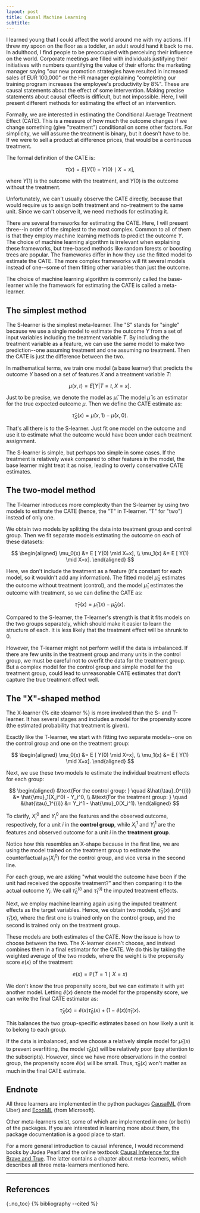 ```yaml
---
layout: post
title: Causal Machine Learning
subtitle:
---
```


I learned young that I could affect the world around me with my actions. If I threw my spoon on the floor as a toddler, an adult would hand it back to me. In adulthood, I find people to be preoccupied with perceiving their influence on the world. Corporate meetings are filled with individuals justifying their initiatives with numbers quantifying the value of their efforts: the marketing manager saying "our new promotion strategies have resulted in increased sales of  EUR 100,000" or the HR manager explaining "completing our training program increases the employee's productivity by 8%". These are causal statements about the effect of some intervention. Making precise statements about causal effects is difficult, but not impossible. Here, I will present different methods for estimating the effect of an intervention.

Formally, we are interested in estimating the Conditional Average Treatment Effect (CATE). This is a measure of how much the outcome changes if we change something (give "treatment") conditional on some other factors. For simplicity, we will assume the treatment is binary, but it doesn't have to be. If we were to sell a product at difference prices, that would be a continuous treatment.

The formal definition of the CATE is:

$$
\tau(x) = E [ Y(1) - Y(0) \mid X = x],
$$

where $Y(1)$ is the outcome with the treatment, and $Y(0)$ is the outcome without the treatment.

Unfortunately, we can't usually observe the CATE directly, because that would require us to assign both treatment and no-treatment to the same unit. Since we can't observe it, we need methods for estimating it. 

There are several frameworks for estimating the CATE. Here, I will present three--in order of the simplest to the most complex. Common to all of them is that they employ machine learning methods to predict the outcome $Y$. The choice of machine learning algorithm is irrelevant when explaining these frameworks, but tree-based methods like random forests or boosting trees are popular. The frameworks differ in how they use the fitted model to estimate the CATE. The more complex frameworks will fit several models instead of one--some of them fitting other variables than just the outcome. 

The choice of machine learning algorithm is commonly called the base-learner while the framework for estimating the CATE is called a meta-learner.

## The simplest method
The S-learner is the simplest meta-learner. The "S" stands for "single" because we use a single model to estimate the outcome $Y$ from a set of input variables including the treatment variable $T$. By including the treatment variable as a feature, we can use the same model to make two prediction--one assuming treatment and one assuming no treatment. Then the CATE is just the difference between the two. 

In mathematical terms, we train one model (a base learner) that predicts the outcome $Y$ based on a set of features $X$ and a treatment variable $T$:

$$
\mu(x, t) = E [ Y | T=t, X=x ].
$$

Just to be precise, we denote the model as $\hat{\mu}$. The model $\hat{\mu}$ is an estimator for the true expected outcome $\mu$.
Then we define the CATE estimate as:

$$
\hat{\tau}_S(x) = \hat{\mu}(x, 1) - \hat{\mu}(x, 0).
$$

That's all there is to the S-learner. Just fit one model on the outcome and use it to estimate what the outcome would have been under each treatment assignment.

The S-learner is simple, but perhaps too simple in some cases. If the treatment is relatively weak compared to other features in the model, the base learner might treat it as noise, leading to overly conservative CATE estimates.

## The two-model method
The T-learner introduces more complexity than the S-learner by using two models to estimate the CATE (hence, the "T" in T-learner. "T" for "two") instead of only one. 

We obtain two models by splitting the data into treatment group and control group. Then we fit separate models estimating the outcome on each of these datasets:

$$
\begin{aligned}
\mu_0(x) &= E [ Y(0) \mid  X=x], \\
\mu_1(x) &= E [ Y(1) \mid X=x]. 
\end{aligned}
$$

Here, we don't include the treatment as a feature (it's constant for each model, so it wouldn't add any information). The fitted model $\hat{\mu}_0$ estimates the outcome without treatment (control), and the model $\hat{\mu}_1$ estimates the outcome with treatment, so we can define the CATE as:

$$
\hat{\tau}_T(x) = \hat{\mu}_1(x) - \hat{\mu}_0(x).
$$

Compared to the S-learner, the T-learner's strength is that it fits models on the two groups separately, which should make it easier to learn the structure of each. It is less likely that the treatment effect will be shrunk to 0.

However, the T-learner might not perform well if the data is imbalanced. If there are few units in the treatment group and many units in the control group, we must be careful not to overfit the data for the treatment group. But a complex model for the control group and simple model for the treatment group, could lead to unreasonable CATE estimates that don't capture the true treatment effect well. 

## The "X"-shaped method
The X-learner {% cite xlearner %} is more involved than the S- and T-learner. It has several stages and includes a model for the propensity score (the estimated probability that treatment is given). 

Exactly like the T-learner, we start with fitting two separate models--one on the control group and one on the treatment group:

$$
\begin{aligned}
\mu_0(x) &= E [ Y(0) \mid X=x], \\
\mu_1(x) &= E [ Y(1) \mid X=x]. 
\end{aligned}
$$

Next, we use these two models to estimate the individual treatment effects for each group:

$$
\begin{aligned}
&\text{For the control group: } \quad &\hat{\tau}_0^{(i)} &= \hat{\mu}_1(X_i^0) - Y_i^0, \\
&\text{For the treatment group: } \quad &\hat{\tau}_1^{(i)} &= Y_i^1 - \hat{\mu}_0(X_i^1).
\end{aligned}
$$

To clarify, $X_i^0$ and $Y_i^0$ are the features and the observed outcome, respectively, for a unit $i$ in the **control group**, while $X_i^1$ and $Y_i^1$ are the features and observed outcome for a unit $i$ in the **treatment group**. 

Notice how this resembles an X-shape because in the first line, we are using the model trained on the treatment group to estimate the counterfactual $\mu_1(X_i^0)$ for the control group, and vice versa in the second line.

For each group, we are asking "what would the outcome have been if the unit had received the opposite treatment?" and then comparing it to the actual outcome $Y_i$. We call $\hat{\tau}_0^{(i)}$ and $\hat{\tau}_1^{(i)}$ the imputed treatment effects. 

Next, we employ machine learning again using the imputed treatment effects as the target variables. Hence, we obtain two models, $\hat{\tau}_0(x)$ and $\hat{\tau}_1(x)$, where the first one is trained only on the control group, and the second is trained only on the treatment group. 

These models are both estimates of the CATE. Now the issue is how to choose between the two. The X-learner doesn't choose, and instead combines them in a final estimator for the CATE. We do this by taking the weighted average of the two models, where the weight is the propensity score $e(x)$ of the treatment:

$$
e(x) = \mathbb{P}(T = 1 \mid X = x)
$$

We don't know the true propensity score, but we can estimate it with yet another model. Letting $\hat{e}(x)$ denote the model for the propensity score, we can write the final CATE estimator as:

$$
\hat{\tau}_X(x) = \hat{e}(x)\hat{\tau}_0(x) + (1-\hat{e}(x))\hat{\tau}_1(x).
$$

This balances the two group-specific estimates based on how likely a unit is to belong to each group. 

If the data is imbalanced, and we choose a relatively simple model for $\hat{\mu}_1(x)$  to prevent overfitting, the model $\hat{\tau}_0(x)$ will be relatively poor (pay attention to the subscripts). However, since we have more observations in the control group, the propensity score $\hat{e}(x)$ will be small. Thus, $\hat{\tau}_0(x)$ won't matter as much in the final CATE estimate.

## Endnote
All three learners are implemented in the python packages [CausalML](https://causalml.readthedocs.io/en/latest/about.html) (from Uber) and [EconML](https://www.pywhy.org/EconML/index.html) (from Microsoft). 

Other meta-learners exist, some of which are implemented in one (or both) of the packages. If you are interested in learning more about them, the package documentation is a good place to start. 

For a more general introduction to causal inference, I would recommend books by Judea Pearl and the online textbook [Causal Inference for the Brave and True](https://matheusfacure.github.io/python-causality-handbook/landing-page.html). The latter contains a chapter about meta-learners, which describes all three meta-learners mentioned here. 

---

## References
{:.no_toc}
{% bibliography --cited %}